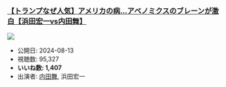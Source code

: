 ### [【トランプなぜ人気】アメリカの病…アベノミクスのブレーンが激白【浜田宏一vs内田舞】](https://www.youtube.com/watch?v=bxVG9kGWON8)
[![](https://img.youtube.com/vi/bxVG9kGWON8/sddefault.jpg)](https://www.youtube.com/watch?v=bxVG9kGWON8)
-   公開日: 2024-08-13
-   視聴数: 95,327
-   **いいね数: 1,407**
-   出演者: [内田舞](/rehacq_fan/people/内田舞 "wikilink"), 浜田宏一
